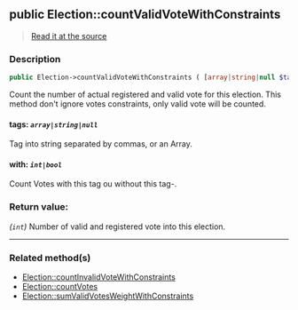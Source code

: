 ## public Election::countValidVoteWithConstraints

> [Read it at the source](https://github.com/julien-boudry/Condorcet/blob/master/src/ElectionProcess/VotesProcess.php#L60)

### Description    

```php
public Election->countValidVoteWithConstraints ( [array|string|null $tags = null , int|bool $with = true] ): int
```

Count the number of actual registered and valid vote for this election. This method don't ignore votes constraints, only valid vote will be counted.
    

#### **tags:** *`array|string|null`*   
Tag into string separated by commas, or an Array.    


#### **with:** *`int|bool`*   
Count Votes with this tag ou without this tag-.    


### Return value:   

*(`int`)* Number of valid and registered vote into this election.


---------------------------------------

### Related method(s)      

* [Election::countInvalidVoteWithConstraints](/Docs/ApiReferences/Election%20Class/public%20Election--countInvalidVoteWithConstraints.md)    
* [Election::countVotes](/Docs/ApiReferences/Election%20Class/public%20Election--countVotes.md)    
* [Election::sumValidVotesWeightWithConstraints](/Docs/ApiReferences/Election%20Class/public%20Election--sumValidVotesWeightWithConstraints.md)    
